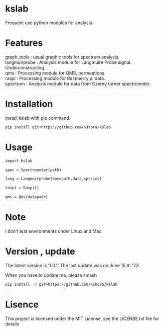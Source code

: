 # kslab
Frequent use python modules for analysis.

# Features
graph_tools : usual graphic tools for spectrum analysis.<br>
langmuirprobe : Analysis module for Langmuire Probe signal. Underconstructing.<br>
qms : Processing module for QMS, permeations.<br>
raspi : Processing module for Raspberry pi data.<br>
spectrum : Analysis module for data from Czerny turner spectrometer.<br>

# Installation
Install kslab with pip command.
```bash
pip install git+https://github.com/Kshora/kslab
```

# Usage
```bash
import kslab

spec = Spectrometer(path)

lang = Langmuirprobe(basepath,date,species)

raspi = Raspi()

qms = Qms(datapath)
```

# Note 
I don't test environments under Linux and Mac

# Version , update
The latest version is '1.0.1'
The last update was on June 15 th '23

When you have to update me, please smash
```bash
pip install -U git+https://github.com/Kshora/kslab
```

# Lisence

This project is licensed under the MIT License, see the LICENSE.txt file for details
